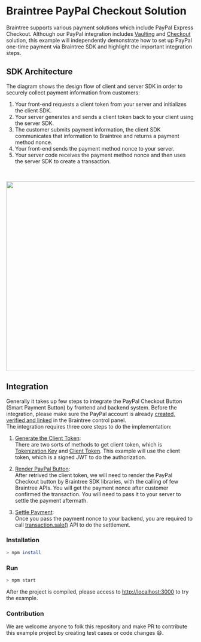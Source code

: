 # Braintree PayPal Checkout Solution

Braintree supports various payment solutions which include PayPal Express Checkout. Although our PayPal integration includes [Vaulting](https://developers.braintreepayments.com/guides/paypal/vault/javascript/v3) and [Checkout](https://developers.braintreepayments.com/guides/paypal/checkout-with-paypal/javascript/v3) solution, this example will independently demonstrate how to set up PayPal one-time payment via Braintree SDK and highlight the important integration steps.

## SDK Architecture
The diagram shows the design flow of client and server SDK in order to securely collect payment information from customers:
1. Your front-end requests a client token from your server and initializes the client SDK.
2. Your server generates and sends a client token back to your client using the server SDK.
3. The customer submits payment information, the client SDK communicates that information to Braintree and returns a payment method nonce.
4. Your front-end sends the payment method nonce to your server.
5. Your server code receives the payment method nonce and then uses the server SDK to create a transaction.
<br>
<p float="left">
  <img src="https://github.com/paypal-gps-apac/braintree-paypal-checkout/blob/master/screenshot/image1.png" width="800" height="508">
</p>

## Integration
Generally it takes up few steps to integrate the PayPal Checkout Button (Smart Payment Button) by frontend and backend system. Before the integration, please make sure the PayPal account is already [created, verified and linked](https://articles.braintreepayments.com/guides/payment-methods/paypal/setup-guide?_ga=1.95210588.1584836863.1578023280) in the Braintree control panel.<br>
The integration requires three core steps to do the implementation:
1. [Generate the Client Token](https://developers.braintreepayments.com/start/hello-server/node#generate-a-client-token):<br>There are two sorts of methods to get client token, which is [Tokenization Key](https://developers.braintreepayments.com/guides/authorization/tokenization-key/javascript/v3) and [Client Token](https://developers.braintreepayments.com/guides/authorization/client-token). This example will use the client token, which is a signed JWT to do the authorization.

2. [Render PayPal Button](https://developers.braintreepayments.com/guides/paypal/checkout-with-paypal/javascript/v3):<br>After retrived the client token, we will need to render the PayPal Checkout button by Braintree SDK libraries, with the calling of few Braintree APIs. You will get the payment nonce after customer confirmed the transaction. You will need to pass it to your server to settle the payment aftermath.

3. [Settle Payment](https://developers.braintreepayments.com/guides/paypal/server-side/node):<br>Once you pass the payment nonce to your backend, you are required to call [transaction.sale()](https://developers.braintreepayments.com/reference/request/transaction/sale/node) API to do the settlement.

### Installation
```sh
> npm install
```

### Run
```sh
> npm start
```
 After the project is compiled, please access to [http://localhost:3000](http://localhost:3000) to try the example.


### Contribution
We are welcome anyone to folk this repository and make PR to contribute this example project by creating test cases or code changes :smile:.



